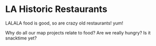 LA Historic Restaurants
========================

LALALA food is good, so are crazy old restaurants! yum!

Why do all our map projects relate to food? Are we really hungry? Is it snacktime yet?